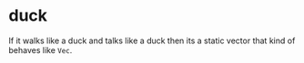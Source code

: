 # duck
If it walks like a duck and talks like a duck then its a static vector that kind of behaves like `Vec`.
